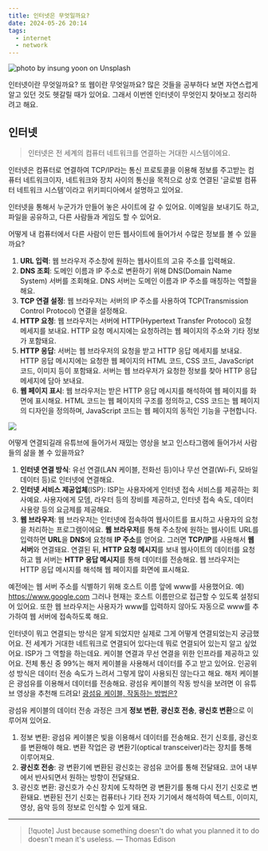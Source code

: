 ```yaml
---
title: 인터넷은 무엇일까요?
date: 2024-05-26 20:14
tags:
  - internet
  - network
---
```


![photo by insung yoon on Unsplash](https://images.unsplash.com/photo-1715440184646-0da47d6d88f4?crop=entropy&cs=srgb&fm=jpg&ixid=M3wzNjM5Nzd8MHwxfHJhbmRvbXx8fHx8fHx8fDE3MTY3MjIwNDN8&ixlib=rb-4.0.3&q=85&w=768&h=432)

인터넷이란 무엇일까요? 또 웹이란 무엇일까요?
많은 것들을 공부하다 보면 자연스럽게 알고 있던 것도 헷갈릴 때가 있어요. 그래서 이번엔 인터넷이 무엇인지 찾아보고 정리하려고 해요.
## 인터넷
> 인터넷은 전 세계의 컴퓨터 네트워크를 연결하는 거대한 시스템이에요.

인터넷은 컴퓨터로 연결하여 TCP/IP라는 통신 프로토콜을 이용해 정보를 주고받는 컴퓨터 네트워크이자, 네트워크와 장치 사이의 통신을 목적으로 상호 연결된 '글로벌 컴퓨터 네트워크 시스템'이라고 위키피디아에서 설명하고 있어요.

인터넷을 통해서 누군가가 만들어 놓은 사이트에 갈 수 있어요. 이메일을 보내기도 하고, 파일을 공유하고, 다른 사람들과 게임도 할 수 있어요.

어떻게 내 컴퓨터에서 다른 사람이 만든 웹사이트에 들어가서 수많은 정보를 볼 수 있을까요?
1. **URL 입력**: 웹 브라우저 주소창에 원하는 웹사이트의 고유 주소를 입력해요.
2. **DNS 조회**: 도메인 이름과 IP 주소로 변환하기 위해 DNS(Domain Name System) 서버를 조회해요. DNS 서버는 도메인 이름과 IP 주소를 매칭하는 역할을 해요.
3. **TCP 연결 설정**: 웹 브라우저는 서버의 IP 주소를 사용하여 TCP(Transmission Control Protocol) 연결을 설정해요.
4. **HTTP 요청**: 웹 브라우저는 서버에 HTTP(Hypertext Transfer Protocol) 요청 메세지를 보내요. HTTP 요청 메시지에는 요청하려는 웹 페이지의 주소와 기타 정보가 포함돼요.
5. **HTTP 응답**: 서버는 웹 브라우저의 요청을 받고 HTTP 응답 메세지를 보내요. HTTP 응답 메시지에는 요청한 웹 페이지의 HTML 코드, CSS 코드, JavaScript 코드, 이미지 등이 포함돼요.
   서버는 웹 브라우저가 요청한 정보를 찾아 HTTP 응답 메세지에 담아 보내요.
6. **웹 페이지 표시**: 웹 브라우저는 받은 HTTP 응답 메시지를 해석하여 웹 페이지를 화면에 표시해요. HTML 코드는 웹 페이지의 구조를 정의하고, CSS 코드는 웹 페이지의 디자인을 정의하며, JavaScript 코드는 웹 페이지의 동적인 기능을 구현합니다.

![](assets/nasa-earth.jpg)

어떻게 연결되길래 유튜브에 들어가서 재밌는 영상을 보고 인스타그램에 들어가서 사람들의 삶을 볼 수 있을까요?
1. **인터넷 연결 방식**: 유선 연결(LAN 케이블, 전화선 등)이나 무선 연결(Wi-Fi, 모바일 데이터 등)로 인터넷에 연결해요.
2. **인터넷 서비스 제공업체**(ISP): ISP는 사용자에게 인터넷 접속 서비스를 제공하는 회사예요. 사용자에게 모뎀, 라우터 등의 장비를 제공하고, 인터넷 접속 속도, 데이터 사용량 등의 요금제를 제공해요.
3. **웹 브라우저**: 웹 브라우저는 인터넷에 접속하여 웹사이트를 표시하고 사용자의 요청을 처리하는 프로그램이에요.
**웹 브라우저**를 통해 주소창에 원하는 웹사이트 URL를 입력하면 **URL**을 **DNS**에 요청해 **IP 주소**를 얻어요. 그러면 **TCP/IP**를 사용해서 **웹 서버**와 연결돼요. 연결된 뒤, **HTTP 요청 메시지**를 보내 웹사이트의 데이터를 요청하고 웹 서버는 **HTTP 응답 메시지**를 통해 데이터를 전송해요. 웹 브라우저는 HTTP 응답 메시지를 해석해 웹 페이지를 화면에 표시해요.

예전에는 웹 서버 주소를 식별하기 위해 호스트 이름 앞에 www를 사용했어요. 예) https://www.google.com 그러나 현재는 호스트 이름만으로 접근할 수 있도록 설정되어 있어요. 또한 웹 브라우저는 사용자가 www를 입력하지 않아도 자동으로 www를 추가하여 웹 서버에 접속하도록 해요.

인터넷이 뭐고 연결되는 방식은 알게 되었지만 실제로 그게 어떻게 연결되었는지 궁금했어요. 전 세계가 거대한 네트워크로 연결되어 있다는데 뭐로 연결되어 있는지 알고 싶었어요.
ISP가 그 역할을 하는데요. 케이블 연결과 무선 연결을 위한 인프라를 제공하고 있어요. 전체 통신 중 99%는 해저 케이블을 사용해서 데이터를 주고 받고 있어요. 인공위성 방식은 데이터 전송 속도가 느려서 그렇게 많이 사용되진 않는다고 해요. 해저 케이블은 광섬유를 이용해서 데이터를 전송해요.
광섬유 케이블의 작동 방식을 보려면 이 유튜브 영상을 추천해 드려요! [광섬유 케이블, 작동하는 방법은?](https://youtu.be/flKX2cI48fw?si=E4Ew-7arTXPjGIZk)

광섬유 케이블의 데이터 전송 과정은 크게 **정보 변환**, **광신호 전송**, **광신호 변환**으로 이루어져 있어요.
1. 정보 변환: 광섬유 케이블은 빛을 이용해서 데이터를 전송해요. 전기 신호를, 광신호를 변환해야 해요. 변환 작업은 광 변환기(optical transceiver)라는 장치를 통해 이루어져요.
2. **광신호 전송**: 광 변환기에 변환된 광신호는 광섬유 코어를 통해 전달돼요. 코어 내부에서 반사되면서 원하는 방향이 전달돼요.
3. 광신호 변환: 광신호가 수신 장치에 도착하면 광 변환기를 통해 다시 전기 신호로 변환돼요. 변환된 전기 신호는 컴퓨터나 기타 전자 기기에서 해석하여 텍스트, 이미지, 영상, 음악 등의 정보로 인식할 수 있게 돼요.

---

> [!quote] Just because something doesn't do what you planned it to do doesn't mean it's useless.
> — Thomas Edison